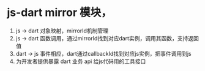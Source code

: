 # js-dart mirror 模块，

1. js -> dart 对象映射，mirrorId机制管理
2. js -> dart 函数调用，通过mirrorId找到对应dart实例，调用其函数，支持返回值
3. dart -> js 事件相应，dart通过callbackId找到对应js实例，把事件调用到js
4. 为开发者提供暴露 dart 业务 api 给js代码用的工具接口



